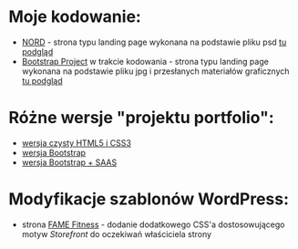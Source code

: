 # Moje kodowanie:
- [NORD](https://katarzynaizak.github.io/landingpage-nord/index.html) - strona typu landing page wykonana na podstawie pliku psd [tu podgląd](https://github.com/katarzynaizak/katarzynaizak.github.io/blob/master/landingpage-nord/Nord-preview.jpg)
- [Bootstrap Project](https://katarzynaizak.github.io/kurs-front-end-developer/warsztaty/bootstrap-warsztaty/index.html) w trakcie kodowania - strona typu landing page wykonana na podstawie pliku jpg i przesłanych materiałów graficznych [tu podgląd](https://github.com/katarzynaizak/kurs-front-end-developer/blob/master/warsztaty/bootstrap-warsztaty/bootstrap-project-preview.jpg)

# Różne wersje "projektu portfolio":
- [wersja czysty HTML5 i CSS3](https://katarzynaizak.github.io/portfolio/index.html)
- [wersja Bootstrap](https://katarzynaizak.github.io/portfolio-bootstrap/index.html)
- [wersja Bootstrap + SAAS](https://katarzynaizak.github.io/portfolio-bootstrap-sass/app/index.html)

# Modyfikacje szablonów WordPress:
- strona [FAME Fitness](http://www.famefitness.pl/) - dodanie dodatkowego CSS'a dostosowującego motyw *Storefront* do oczekiwań właściciela strony
